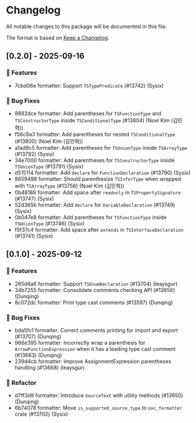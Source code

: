 # Changelog

All notable changes to this package will be documented in this file.

The format is based on [Keep a Changelog](https://keepachangelog.com/en/1.0.0).

## [0.2.0] - 2025-09-16

### 🚀 Features

- 7cbd06e formatter: Support `TSTypePredicate` (#13742) (Sysix)

### 🐛 Bug Fixes

- 9882dce formatter: Add parentheses for `TSFunctionType` and `TSConstructorType` inside `TSConditionalType` (#13804) (Noel Kim (김민혁))
- f56c8a3 formatter: Add parentheses for nested `TSConditionalType` (#13800) (Noel Kim (김민혁))
- a1ad9c5 formatter: Add parentheses for `TSUnionType` inside `TSArrayType` (#13792) (Sysix)
- 34e7000 formatter: Add parentheses for `TSConstructorType` inside `TSUnionType` (#13791) (Sysix)
- d515114 formatter: Add `declare` for `FunctionDeclaration` (#13790) (Sysix)
- 8659498 formatter: Should parenthesize `TSInferType` when wrapped with `TSArrayType` (#13756) (Noel Kim (김민혁))
- 0b48186 formatter: Add space after `readonly` in `TSPropertySignature` (#13747) (Sysix)
- 52d365b formatter: Add `declare` for `VariableDeclaration` (#13749) (Sysix)
- 0b047e8 formatter: Add parentheses for `TSFunctionType` inside `TSUnionType` (#13746) (Sysix)
- f5f37c4 formatter: Add space after `extends` in `TSInterfaceDeclaration` (#13741) (Sysix)


## [0.1.0] - 2025-09-12

### 🚀 Features

- 265d6a6 formatter: Support `TSEnumDeclaration` (#13704) (leaysgur)
- 34b7255 formatter: Consolidate comments checking API (#13656) (Dunqing)
- 8c072dc formatter: Print type cast comments (#13597) (Dunqing)

### 🐛 Bug Fixes

- bda5fc1 formatter: Correct comments printing for import and export (#13707) (Dunqing)
- 966e395 formatter: Incorrectly wrap a parenthesis for `ArrowFunctionExpression` when it has a leading type cast comment (#13683) (Dunqing)
- 239d4cb formatter: Improve AssignmentExpression parentheses handling (#13668) (leaysgur)

### 🚜 Refactor

- d7ff3d9 formatter: Introduce `SourceText` with utility methods (#13650) (Dunqing)
- 6b74078 formatter: Move `is_supported_source_type` to `oxc_formatter` crate (#13702) (Sysix)



